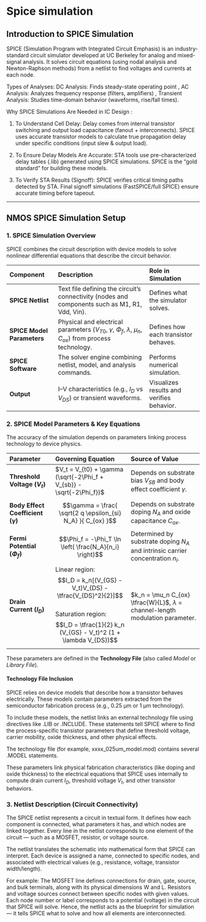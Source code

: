 # Spice simulation 


## Introduction to SPICE Simulation

SPICE (Simulation Program with Integrated Circuit Emphasis) is an industry-standard circuit simulator developed at UC Berkeley for analog and mixed-signal analysis. It solves circuit equations (using nodal analysis and Newton-Raphson methods) from a netlist to find voltages and currents at each node.

Types of Analyses:
DC Analysis: Finds steady-state operating point , 
AC Analysis: Analyzes frequency response (filters, amplifiers) , 
Transient Analysis: Studies time-domain behavior (waveforms, rise/fall times).

Why SPICE Simulations Are Needed in IC Design : 

1) To Understand Cell Delay:
Delay comes from internal transistor switching and output load capacitance (fanout + interconnects).
SPICE uses accurate transistor models to calculate true propagation delay under specific conditions (input slew & output load).

2) To Ensure Delay Models Are Accurate:
STA tools use pre-characterized delay tables (.lib) generated using SPICE simulations.
SPICE is the “gold standard” for building these models.

3) To Verify STA Results (Signoff):
SPICE verifies critical timing paths detected by STA.
Final signoff simulations (FastSPICE/full SPICE) ensure accurate timing before tapeout.

---


## NMOS SPICE Simulation Setup


### 1. SPICE Simulation Overview

SPICE combines the circuit description with device models to solve nonlinear differential equations that describe the circuit behavior.

| **Component** | **Description** | **Role in Simulation** |
|:--------------|:----------------|:------------------------|
| **SPICE Netlist** | Text file defining the circuit’s connectivity (nodes and components such as M1, R1, Vdd, Vin). | Defines what the simulator solves. |
| **SPICE Model Parameters** | Physical and electrical parameters ($V_{T0}$, $\gamma$, $\Phi_f$, $\lambda$, $\mu_n$, $C_{ox}$) from process technology. | Defines how each transistor behaves. |
| **SPICE Software** | The solver engine combining netlist, model, and analysis commands. | Performs numerical simulation. |
| **Output** | I–V characteristics (e.g., $I_D$ vs $V_{DS}$) or transient waveforms. | Visualizes results and verifies behavior. |


### 2. SPICE Model Parameters & Key Equations

The accuracy of the simulation depends on parameters linking process technology to device physics.

| **Parameter** | **Governing Equation** | **Source of Value** |
|:---------------|:------------------------|:--------------------|
| **Threshold Voltage ($V_t$)** | $V_t = V_{t0} + \gamma (\sqrt{-2\Phi_f + V_{sb}} - \sqrt{-2\Phi_f})$ | Depends on substrate bias $V_{SB}$ and body effect coefficient $\gamma$. |
| **Body Effect Coefficient ($\gamma$)** | $$\gamma = \frac{ \sqrt{2 q \epsilon_{si} N_A} }{ C_{ox} }$$ | Depends on substrate doping $N_A$ and oxide capacitance $C_{ox}$. |
| **Fermi Potential ($\Phi_f$)** | $$\Phi_f = -\Phi_T \ln \left( \frac{N_A}{n_i} \right)$$ | Determined by substrate doping $N_A$ and intrinsic carrier concentration $n_i$. |
| **Drain Current ($I_D$)** | Linear region: $$I_D = k_n[(V_{GS} - V_t)V_{DS} - \tfrac{V_{DS}^2}{2}]$$ <br> Saturation region: $$I_D = \tfrac{1}{2} k_n (V_{GS} - V_t)^2 (1 + \lambda V_{DS})$$ | $k_n = \mu_n C_{ox} \tfrac{W}{L}$, $\lambda$ = channel-length modulation parameter. |

These parameters are defined in the **Technology File** (also called *Model* or *Library File*).

#### Technology File Inclusion

SPICE relies on device models that describe how a transistor behaves electrically. These models contain parameters extracted from the semiconductor fabrication process (e.g., 0.25 µm or 1 µm technology).

To include these models, the netlist links an external technology file using directives like .LIB or .INCLUDE.
These statements tell SPICE where to find the process-specific transistor parameters that define threshold voltage, carrier mobility, oxide thickness, and other physical effects.

The technology file (for example, xxxx_025um_model.mod) contains several .MODEL statements.

These parameters link physical fabrication characteristics (like doping and oxide thickness) to the electrical equations that SPICE uses internally to compute drain current $I_D$, threshold voltage $V_t$, and other transistor behaviors.

### 3. Netlist Description (Circuit Connectivity)

The SPICE netlist represents a circuit in textual form. It defines how each component is connected, what parameters it has, and which nodes are linked together.
Every line in the netlist corresponds to one element of the circuit — such as a MOSFET, resistor, or voltage source.

The netlist translates the schematic into mathematical form that SPICE can interpret. Each device is assigned a name, connected to specific nodes, and associated with electrical values (e.g., resistance, voltage, transistor width/length).

For example:
The MOSFET line defines connections for drain, gate, source, and bulk terminals, along with its physical dimensions W and L.
Resistors and voltage sources connect between specific nodes with given values.
Each node number or label corresponds to a potential (voltage) in the circuit that SPICE will solve.
Hence, the netlist acts as the blueprint for simulation — it tells SPICE what to solve and how all elements are interconnected.
